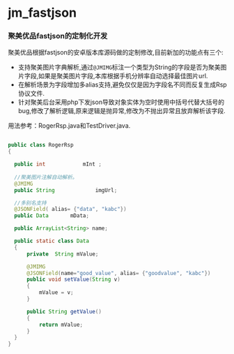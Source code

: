 # jm_fastjson
### 聚美优品fastjson的定制化开发
聚美优品根据fastjson的安卓版本库源码做的定制修改,目前新加的功能点有三个:
* 支持聚美图片字典解析,通过`@JMIMG`标注一个类型为String的字段是否为聚美图片字段,如果是聚美图片字段,本库根据手机分辨率自动选择最佳图片url.
* 在解析场景为字段增加多alias支持,避免仅仅是因为字段名不同而反复生成Rsp协议文件.
* 针对聚美后台采用php下发json导致对象实体为空时使用中括号代替大括号的bug,修改了解析逻辑,原来逻辑是抛异常,修改为不抛出异常且放弃解析该字段.

用法参考：RogerRsp.java和TestDriver.java.




```java

public class RogerRsp
{

  public int  			mInt ;
  
  //聚美图片注解自动解析。
  @JMIMG
  public String				imgUrl;

  //多别名支持
  @JSONField( alias= {"data", "kabc"})
  public Data		mData;

  public ArrayList<String> name;

  public static class Data
  {
      private  String mValue;

      @JMIMG
      @JSONField(name="good_value", alias= {"goodvalue", "kabc"})
      public void setValue(String v)
      {
          mValue = v;
      }

      public String getValue()
      {
          return mValue;
      }
  }
}
```
